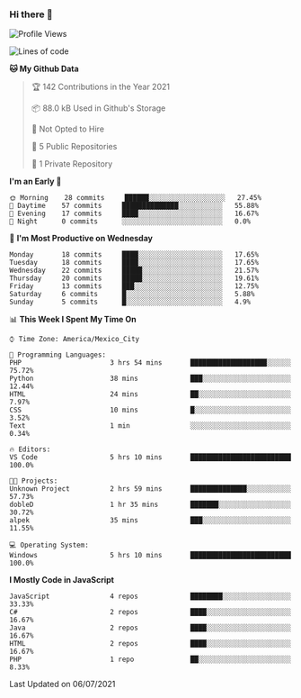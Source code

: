 ### Hi there 👋

<!--START_SECTION:waka-->
![Profile Views](http://img.shields.io/badge/Profile%20Views-0-blue)

![Lines of code](https://img.shields.io/badge/From%20Hello%20World%20I%27ve%20Written-1.8%20million%20lines%20of%20code-blue)

**🐱 My Github Data** 

> 🏆 142 Contributions in the Year 2021
 > 
> 📦 88.0 kB Used in Github's Storage 
 > 
> 🚫 Not Opted to Hire
 > 
> 📜 5 Public Repositories 
 > 
> 🔑 1 Private Repository 
 > 
**I'm an Early 🐤** 

```text
🌞 Morning    28 commits     ██████░░░░░░░░░░░░░░░░░░░   27.45% 
🌆 Daytime    57 commits     ██████████████░░░░░░░░░░░   55.88% 
🌃 Evening    17 commits     ████░░░░░░░░░░░░░░░░░░░░░   16.67% 
🌙 Night      0 commits      ░░░░░░░░░░░░░░░░░░░░░░░░░   0.0%

```
📅 **I'm Most Productive on Wednesday** 

```text
Monday       18 commits     ████░░░░░░░░░░░░░░░░░░░░░   17.65% 
Tuesday      18 commits     ████░░░░░░░░░░░░░░░░░░░░░   17.65% 
Wednesday    22 commits     █████░░░░░░░░░░░░░░░░░░░░   21.57% 
Thursday     20 commits     █████░░░░░░░░░░░░░░░░░░░░   19.61% 
Friday       13 commits     ███░░░░░░░░░░░░░░░░░░░░░░   12.75% 
Saturday     6 commits      █░░░░░░░░░░░░░░░░░░░░░░░░   5.88% 
Sunday       5 commits      █░░░░░░░░░░░░░░░░░░░░░░░░   4.9%

```


📊 **This Week I Spent My Time On** 

```text
⌚︎ Time Zone: America/Mexico_City

💬 Programming Languages: 
PHP                      3 hrs 54 mins       ███████████████████░░░░░░   75.72% 
Python                   38 mins             ███░░░░░░░░░░░░░░░░░░░░░░   12.44% 
HTML                     24 mins             ██░░░░░░░░░░░░░░░░░░░░░░░   7.97% 
CSS                      10 mins             █░░░░░░░░░░░░░░░░░░░░░░░░   3.52% 
Text                     1 min               ░░░░░░░░░░░░░░░░░░░░░░░░░   0.34%

🔥 Editors: 
VS Code                  5 hrs 10 mins       █████████████████████████   100.0%

🐱‍💻 Projects: 
Unknown Project          2 hrs 59 mins       ██████████████░░░░░░░░░░░   57.73% 
dobleD                   1 hr 35 mins        ███████░░░░░░░░░░░░░░░░░░   30.72% 
alpek                    35 mins             ███░░░░░░░░░░░░░░░░░░░░░░   11.55%

💻 Operating System: 
Windows                  5 hrs 10 mins       █████████████████████████   100.0%

```

**I Mostly Code in JavaScript** 

```text
JavaScript               4 repos             ████████░░░░░░░░░░░░░░░░░   33.33% 
C#                       2 repos             ████░░░░░░░░░░░░░░░░░░░░░   16.67% 
Java                     2 repos             ████░░░░░░░░░░░░░░░░░░░░░   16.67% 
HTML                     2 repos             ████░░░░░░░░░░░░░░░░░░░░░   16.67% 
PHP                      1 repo              ██░░░░░░░░░░░░░░░░░░░░░░░   8.33%

```



 Last Updated on 06/07/2021
<!--END_SECTION:waka-->

<!--
**JorgeGinez/JorgeGinez** is a ✨ _special_ ✨ repository because its `README.md` (this file) appears on your GitHub profile.

Here are some ideas to get you started:

- 🔭 I’m currently working on ...
- 🌱 I’m currently learning ...
- 👯 I’m looking to collaborate on ...
- 🤔 I’m looking for help with ...
- 💬 Ask me about ...
- 📫 How to reach me: ...
- 😄 Pronouns: ...
- ⚡ Fun fact: ...
-->
